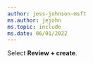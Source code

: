 ```yaml
---
author: jess-johnson-msft
ms.author: jejohn
ms.topic: include
ms.date: 06/01/2022
---
```


Select **Review + create**.